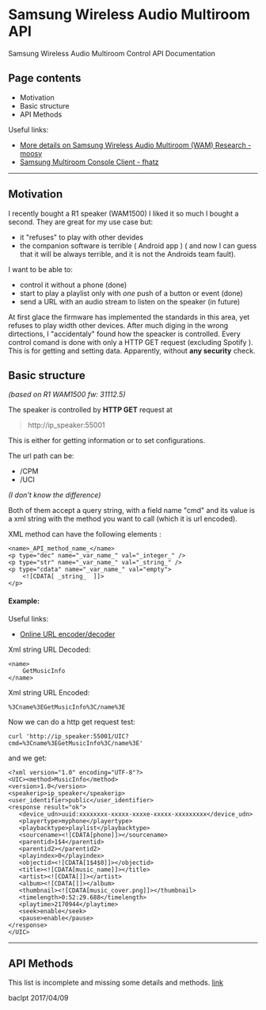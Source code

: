 # Samsung Wireless Audio Multiroom API 

Samsung Wireless Audio Multiroom Control API Documentation

## Page contents 

* Motivation
* Basic structure
* API Methods

Useful links:
* [More details on Samsung Wireless Audio Multiroom (WAM) Research - moosy](https://sites.google.com/site/moosyresearch/projects/samsung_shape) 
* [Samsung Multiroom Console Client - fhatz](https://gist.github.com/fhatz/f5645682f3f1d73583035980a921f59b)
 
* * *

## Motivation

I recently bought a R1 speaker (WAM1500) I liked it so much I bought a second. They are great for my use case but:
* it "refuses" to play with other devides 
* the companion software is terrible ( Android app ) ( and now I can guess that it will be always terrible, and it is not the Androids team fault). 

I want to be able to:
* control it without a phone (done)
* start to play a playlist only with *one* push of a button or event (done)
* send a URL with an audio stream to listen on the speaker (in future)

   
At first glace the firmware has implemented the standards in this area, yet refuses to play width other devices. 
After much diging in the wrong dirtections, I "accidentaly" found how the speacker is controlled. 
Every control comand is done with only a HTTP GET request (excluding Spotify ). 
This is for getting and setting data. 
Apparently, without **any security** check. 






## Basic structure 
_(based on R1 WAM1500 fw: 31112.5)_
 

The speaker is controlled by **HTTP GET** request at 
> http://ip_speaker:55001

This is either for getting information or to set configurations.

The url path can be:
* /CPM
* /UCI 

_(I don't know the difference)_



Both of them accept a query string, with a field name "cmd" and its value is a xml string with the method you want to call (which it is url encoded).


XML method can have the following elements :
```  
<name>_API_method_name_</name>
<p type="dec" name="_var_name_" val="_integer_" />
<p type="str" name="_var_name_" val="_string_" />
<p type="cdata" name="_var_name_" val="empty">
    <![CDATA[ _string_  ]]>
</p>
```

#### Example: 
Useful links: 
* [Online URL encoder/decoder](http://meyerweb.com/eric/tools/dencoder/) 
 

Xml string URL Decoded:
``` 
<name>
    GetMusicInfo
</name>
```

Xml string URL Encoded:

	%3Cname%3EGetMusicInfo%3C/name%3E



Now we can do a http get request test:

	curl 'http://ip_speaker:55001/UIC?cmd=%3Cname%3EGetMusicInfo%3C/name%3E'
	
and we get:
 ``` 
<?xml version="1.0" encoding="UTF-8"?>
<UIC><method>MusicInfo</method>
<version>1.0</version>
<speakerip>ip_speaker</speakerip>
<user_identifier>public</user_identifier>
<response result="ok">
    <device_udn>uuid:xxxxxxxx-xxxxx-xxxxe-xxxxx-xxxxxxxxx</device_udn>
    <playertype>myphone</playertype>
    <playbacktype>playlist</playbacktype>
    <sourcename><![CDATA[phone]]></sourcename>
    <parentid>1$4</parentid>
    <parentid2></parentid2>
    <playindex>0</playindex>
    <objectid><![CDATA[1$4$0]]></objectid>
    <title><![CDATA[music_name]]></title>
    <artist><![CDATA[]]></artist>
    <album><![CDATA[]]></album>
    <thumbnail><![CDATA[music_cover.png]]></thumbnail>
    <timelength>0:52:29.688</timelength>
    <playtime>2170944</playtime>
    <seek>enable</seek>
    <pause>enable</pause>
</response>
</UIC>
```


****
## API Methods

This list is incomplete and missing some details and methods.  [link](API_Methods.md)



baclpt 2017/04/09
